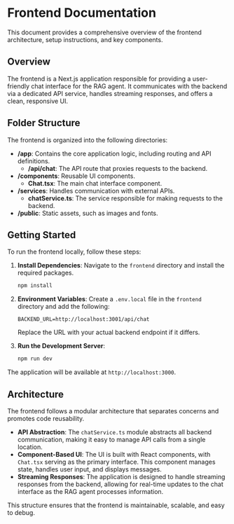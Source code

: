 # Frontend Documentation

This document provides a comprehensive overview of the frontend architecture, setup instructions, and key components.

## Overview

The frontend is a Next.js application responsible for providing a user-friendly chat interface for the RAG agent. It communicates with the backend via a dedicated API service, handles streaming responses, and offers a clean, responsive UI.

## Folder Structure

The frontend is organized into the following directories:

-   **/app**: Contains the core application logic, including routing and API definitions.
    -   **/api/chat**: The API route that proxies requests to the backend.
-   **/components**: Reusable UI components.
    -   **Chat.tsx**: The main chat interface component.
-   **/services**: Handles communication with external APIs.
    -   **chatService.ts**: The service responsible for making requests to the backend.
-   **/public**: Static assets, such as images and fonts.

## Getting Started

To run the frontend locally, follow these steps:

1.  **Install Dependencies**:
    Navigate to the `frontend` directory and install the required packages.
    ```bash
    npm install
    ```

2.  **Environment Variables**:
    Create a `.env.local` file in the `frontend` directory and add the following:
    ```
    BACKEND_URL=http://localhost:3001/api/chat
    ```
    Replace the URL with your actual backend endpoint if it differs.

3.  **Run the Development Server**:
    ```bash
    npm run dev
    ```

The application will be available at `http://localhost:3000`.

## Architecture

The frontend follows a modular architecture that separates concerns and promotes code reusability.

-   **API Abstraction**: The `chatService.ts` module abstracts all backend communication, making it easy to manage API calls from a single location.
-   **Component-Based UI**: The UI is built with React components, with `Chat.tsx` serving as the primary interface. This component manages state, handles user input, and displays messages.
-   **Streaming Responses**: The application is designed to handle streaming responses from the backend, allowing for real-time updates to the chat interface as the RAG agent processes information.

This structure ensures that the frontend is maintainable, scalable, and easy to debug.
